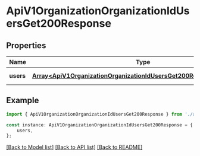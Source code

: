 # ApiV1OrganizationOrganizationIdUsersGet200Response


## Properties

Name | Type | Description | Notes
------------ | ------------- | ------------- | -------------
**users** | [**Array&lt;ApiV1OrganizationOrganizationIdUsersGet200ResponseUsersInner&gt;**](ApiV1OrganizationOrganizationIdUsersGet200ResponseUsersInner.md) |  | [default to undefined]

## Example

```typescript
import { ApiV1OrganizationOrganizationIdUsersGet200Response } from './api';

const instance: ApiV1OrganizationOrganizationIdUsersGet200Response = {
    users,
};
```

[[Back to Model list]](../README.md#documentation-for-models) [[Back to API list]](../README.md#documentation-for-api-endpoints) [[Back to README]](../README.md)
